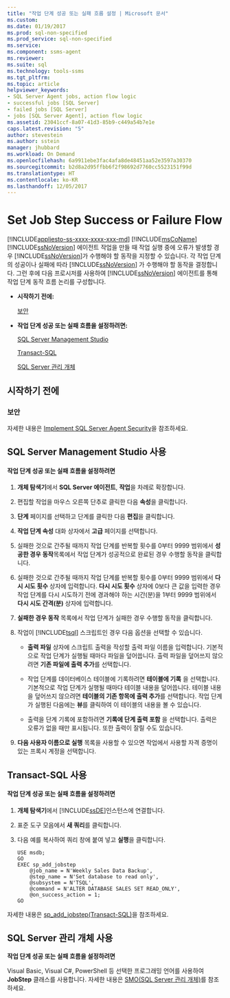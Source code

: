 ```yaml
---
title: "작업 단계 성공 또는 실패 흐름 설정 | Microsoft 문서"
ms.custom: 
ms.date: 01/19/2017
ms.prod: sql-non-specified
ms.prod_service: sql-non-specified
ms.service: 
ms.component: ssms-agent
ms.reviewer: 
ms.suite: sql
ms.technology: tools-ssms
ms.tgt_pltfrm: 
ms.topic: article
helpviewer_keywords:
- SQL Server Agent jobs, action flow logic
- successful jobs [SQL Server]
- failed jobs [SQL Server]
- jobs [SQL Server Agent], action flow logic
ms.assetid: 23041ccf-8a07-41d3-85b9-c449a54b7e1e
caps.latest.revision: "5"
author: stevestein
ms.author: sstein
manager: jhubbard
ms.workload: On Demand
ms.openlocfilehash: 6a9911ebe3fac4afa8de48451aa52e3597a30370
ms.sourcegitcommit: b2d8a2d95ffbb6f2f98692d7760cc5523151f99d
ms.translationtype: HT
ms.contentlocale: ko-KR
ms.lasthandoff: 12/05/2017
---
```

# <a name="set-job-step-success-or-failure-flow"></a>Set Job Step Success or Failure Flow
[!INCLUDE[appliesto-ss-xxxx-xxxx-xxx-md](../../includes/appliesto-ss-xxxx-xxxx-xxx-md.md)] [!INCLUDE[msCoName](../../includes/msconame_md.md)] [!INCLUDE[ssNoVersion](../../includes/ssnoversion_md.md)] 에이전트 작업을 만들 때 작업 실행 중에 오류가 발생할 경우 [!INCLUDE[ssNoVersion](../../includes/ssnoversion_md.md)]가 수행해야 할 동작을 지정할 수 있습니다. 각 작업 단계의 성공이나 실패에 따라 [!INCLUDE[ssNoVersion](../../includes/ssnoversion_md.md)] 가 수행해야 할 동작을 결정합니다. 그런 후에 다음 프로시저를 사용하여 [!INCLUDE[ssNoVersion](../../includes/ssnoversion_md.md)] 에이전트를 통해 작업 단계 동작 흐름 논리를 구성합니다.  
  
-   **시작하기 전에:**  
  
    [보안](#Security)  
  
-   **작업 단계 성공 또는 실패 흐름을 설정하려면:**  
  
    [SQL Server Management Studio](#SSMS)  
  
    [Transact-SQL](#TSQL)  
  
    [SQL Server 관리 개체](#SMO)  
  
## <a name="before-you-begin"></a>시작하기 전에  
  
### <a name="Security"></a>보안  
자세한 내용은 [Implement SQL Server Agent Security](../../ssms/agent/implement-sql-server-agent-security.md)을 참조하세요.  
  
## <a name="SSMS"></a>SQL Server Management Studio 사용  
  
#### <a name="to-set-job-step-success-or-failure-flow"></a>작업 단계 성공 또는 실패 흐름을 설정하려면  
  
1.  **개체 탐색기**에서 **SQL Server 에이전트**, **작업**을 차례로 확장합니다.  
  
2.  편집할 작업을 마우스 오른쪽 단추로 클릭한 다음 **속성**을 클릭합니다.  
  
3.  **단계** 페이지를 선택하고 단계를 클릭한 다음 **편집**을 클릭합니다.  
  
4.  **작업 단계 속성** 대화 상자에서 **고급** 페이지를 선택합니다.  
  
5.  실패한 것으로 간주될 때까지 작업 단계를 반복할 횟수를 0부터 9999 범위에서 **성공한 경우 동작**목록에서 작업 단계가 성공적으로 완료된 경우 수행할 동작을 클릭합니다.  
  
6.  실패한 것으로 간주될 때까지 작업 단계를 반복할 횟수를 0부터 9999 범위에서 **다시 시도 횟수** 상자에 입력합니다. **다시 시도 횟수** 상자에 0보다 큰 값을 입력한 경우 작업 단계를 다시 시도하기 전에 경과해야 하는 시간(분)을 1부터 9999 범위에서 **다시 시도 간격(분)** 상자에 입력합니다.  
  
7.  **실패한 경우 동작** 목록에서 작업 단계가 실패한 경우 수행할 동작을 클릭합니다.  
  
8.  작업이 [!INCLUDE[tsql](../../includes/tsql_md.md)] 스크립트인 경우 다음 옵션을 선택할 수 있습니다.  
  
    -   **출력 파일** 상자에 스크립트 출력을 작성할 출력 파일 이름을 입력합니다. 기본적으로 작업 단계가 실행될 때마다 파일을 덮어씁니다. 출력 파일을 덮어쓰지 않으려면 **기존 파일에 출력 추가**를 선택합니다.  
  
    -   작업 단계를 데이터베이스 테이블에 기록하려면 **테이블에 기록** 을 선택합니다. 기본적으로 작업 단계가 실행될 때마다 테이블 내용을 덮어씁니다. 테이블 내용을 덮어쓰지 않으려면 **테이블의 기존 항목에 출력 추가**를 선택합니다. 작업 단계가 실행된 다음에는 **뷰**를 클릭하여 이 테이블의 내용을 볼 수 있습니다.  
  
    -   출력을 단계 기록에 포함하려면 **기록에 단계 출력 포함** 을 선택합니다. 출력은 오류가 없을 때만 표시됩니다. 또한 출력이 잘릴 수도 있습니다.  
  
9. **다음 사용자 이름으로 실행** 목록을 사용할 수 있으면 작업에서 사용할 자격 증명이 있는 프록시 계정을 선택합니다.  
  
## <a name="TSQL"></a>Transact-SQL 사용  
  
#### <a name="to-set-job-step-success-or-failure-flow"></a>작업 단계 성공 또는 실패 흐름을 설정하려면  
  
1.  **개체 탐색기**에서 [!INCLUDE[ssDE](../../includes/ssde_md.md)]인스턴스에 연결합니다.  
  
2.  표준 도구 모음에서 **새 쿼리**를 클릭합니다.  
  
3.  다음 예를 복사하여 쿼리 창에 붙여 넣고 **실행**을 클릭합니다.  
  
    ```  
    USE msdb;  
    GO  
    EXEC sp_add_jobstep  
        @job_name = N'Weekly Sales Data Backup',  
        @step_name = N'Set database to read only',  
        @subsystem = N'TSQL',  
        @command = N'ALTER DATABASE SALES SET READ_ONLY',   
        @on_success_action = 1;  
    GO  
    ```  
  
자세한 내용은 [sp_add_jobstep(Transact-SQL)](http://msdn.microsoft.com/en-us/97900032-523d-49d6-9865-2734fba1c755)을 참조하세요.  
  
## <a name="SMO"></a>SQL Server 관리 개체 사용  
**작업 단계 성공 또는 실패 흐름을 설정하려면**  
  
Visual Basic, Visual C#, PowerShell 등 선택한 프로그래밍 언어를 사용하여 **JobStep** 클래스를 사용합니다. 자세한 내용은 [SMO(SQL Server 관리 개체)](http://msdn.microsoft.com/library/ms162169.aspx)를 참조하세요.  
  
